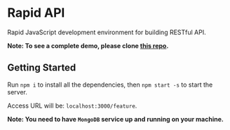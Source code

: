 # Rapid API

Rapid JavaScript development environment for building RESTful API.

**Note: To see a complete demo, please clone [this repo](https://github.com/nuotron/rapid-api-demo).**

## Getting Started

Run `npm i` to install all the dependencies,
then `npm start -s` to start the server.

Access URL will be: `localhost:3000/feature`.

**Note: You need to have `MongoDB` service up and running on your machine.**

